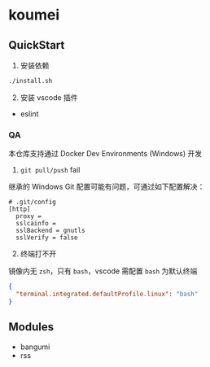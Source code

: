 # koumei

## QuickStart

1. 安装依赖

```bash
./install.sh
```

2. 安装 vscode 插件

+ eslint

### QA

本仓库支持通过 Docker Dev Environments (Windows) 开发

1. `git pull/push` fail

继承的 Windows Git 配置可能有问题，可通过如下配置解决：

```
# .git/config
[http]
  proxy =
  sslcainfo =
  sslBackend = gnutls
  sslVerify = false
```

2. 终端打不开

镜像内无 `zsh`，只有 `bash`，vscode 需配置 `bash` 为默认终端

```json
{
  "terminal.integrated.defaultProfile.linux": "bash"
}
```

## Modules

+ bangumi
+ rss
